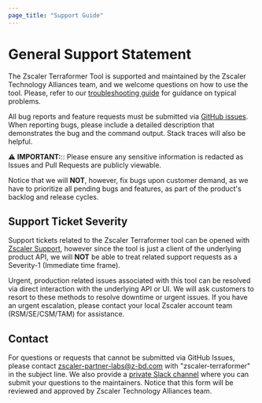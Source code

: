 ```yaml
---
page_title: "Support Guide"
---
```


# General Support Statement

The Zscaler Terraformer Tool is supported and maintained by the Zscaler Technology Alliances team, and we welcome questions on how to use the tool.
Please, refer to our [troubleshooting guide](troubleshooting.md) for guidance on typical problems.

All bug reports and feature requests must be submitted via [GitHub issues](https://github.com/zscaler/zscaler-terraformer/issues). When reporting bugs, please include a detailed description that demonstrates the bug and the command output. Stack traces will also be helpful.

⚠️ **IMPORTANT:**:: Please ensure any sensitive information is redacted as Issues and Pull Requests are publicly viewable.

Notice that we will **NOT**, however, fix bugs upon customer demand, as we have to prioritize all pending bugs and features, as part of the product's backlog and release cycles.

## Support Ticket Severity

Support tickets related to the Zscaler Terraformer tool can be opened with [Zscaler Support](https://help.zscaler.com/login-tickets), however since the tool is just a client of the underlying product API, we will **NOT** be able to treat related support requests as a Severity-1 (Immediate time frame).

Urgent, production related issues associated with this tool can be resolved via direct interaction with the underlying API or UI. We will ask customers to resort to these methods to resolve downtime or urgent issues. If you have an urgent escalation, please contact your local Zscaler account team (RSM/SE/CSM/TAM) for assistance.

## Contact

For questions or requests that cannot be submitted via GitHub Issues, please contact zscaler-partner-labs@z-bd.com with "zscaler-terraformer" in the subject line.
We also provide a [private Slack channel](https://docs.google.com/forms/d/e/1FAIpQLSfkd3EMkLQdIWMNQ7QCr8TrH_xVSwSYcQshfBPDEZFOaF28qA/viewform?usp=sf_link) where you can submit your questions to the maintainers. Notice that this form will be reviewed and approved by Zscaler Technology Alliances team.
